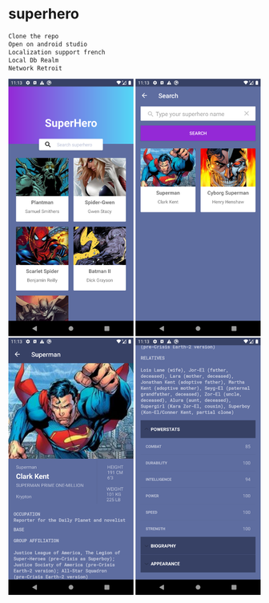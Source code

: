 # superhero
```
Clone the repo
Open on android studio
Localization support french
Local Db Realm
Network Retroit
```
<p>
  <img src="Screenshot_1582622000.png" width="250" title="hover text">
  <img src="Screenshot_1582622020.png" width="250" alt="accessibility text">
  <img src="Screenshot_1582622032.png" width="250" alt="accessibility text">
  <img src="Screenshot_1582622037.png" width="250" alt="accessibility text">
</p>
